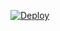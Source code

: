[![Deploy](https://www.herokucdn.com/deploy/button.svg)](https://heroku.com/deploy?template=https://github.com/bhkvlldu/Hossamh)